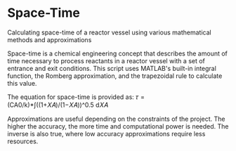 # Space-Time
Calculating space-time of a reactor vessel using various mathematical methods and approximations

Space-time is a chemical engineering concept that describes the amount of time necessary to process reactants in a reactor vessel with a set of entrance and exit conditions. 
This script uses MATLAB's built-in integral function, the Romberg approximation, and the trapezoidal rule to calculate this value.

The equation for space-time is provided as:
𝜏 = (CA0/k)*∫((1+𝑋𝐴)/(1−𝑋𝐴))^0.5 d𝑋𝐴

Approximations are useful depending on the constraints of the project. The higher the accuracy, the more time and computational power is needed. The inverse is also true, where low accuracy approximations require less resources. 
